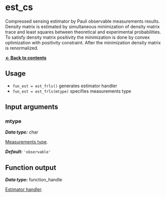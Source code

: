 # est_cs
Compressed sensing estimator by Pauli observable measurements results. Density matrix is estimated by simultaneous minimization of density matrix trace and least squares between theoretical and experimental probabilities. To satisfy density matrix positivity the minimization is done by convex optimization with positivity constraint. After the minimization density matrix is renormalized.

[**&#8592; Back to contents**](README.md)

## Usage
* `fun_est = est_frls()` generates estimator handler
* `fun_est = est_frls(mtype)` specifies measurements type

## <a name="args">Input arguments</a>

### <a name="arg-mtype">mtype</a>
_**Data type:**_ char

[Measurements type](qtb_analyze.md#mtype).

_**Default:**_ `'observable'`

## <a name="output">Function output</a>
_**Data type:**_ function_handle

[Estimator handler](qtb_analyze.md#arg-fun_est).
